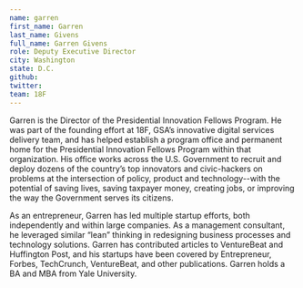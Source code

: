 ```yaml
---
name: garren
first_name: Garren
last_name: Givens
full_name: Garren Givens
role: Deputy Executive Director
city: Washington
state: D.C.
github:
twitter:
team: 18F
---
```

Garren is the Director of the Presidential Innovation Fellows Program. He was part of the founding effort at 18F, GSA’s innovative digital services delivery team, and has helped establish a program office and permanent home for the Presidential Innovation Fellows Program within that organization. His office works across the U.S. Government to recruit and deploy dozens of the country’s top innovators and civic-hackers on problems at the intersection of policy, product and technology--with the potential of saving lives, saving taxpayer money, creating jobs, or improving the way the Government serves its citizens.

As an entrepreneur, Garren has led multiple startup efforts, both independently and within large companies. As a management consultant, he leveraged similar “lean” thinking in redesigning business processes and technology solutions. Garren has contributed articles to VentureBeat and Huffington Post, and his startups have been covered by Entrepreneur, Forbes, TechCrunch, VentureBeat, and other publications. Garren holds a BA and MBA from Yale University.
